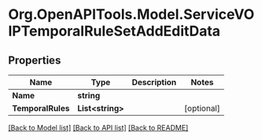 # Org.OpenAPITools.Model.ServiceVOIPTemporalRuleSetAddEditData

## Properties

Name | Type | Description | Notes
------------ | ------------- | ------------- | -------------
**Name** | **string** |  | 
**TemporalRules** | **List&lt;string&gt;** |  | [optional] 

[[Back to Model list]](../README.md#documentation-for-models) [[Back to API list]](../README.md#documentation-for-api-endpoints) [[Back to README]](../README.md)


